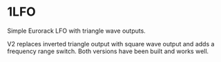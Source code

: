1LFO
====

Simple Eurorack LFO with triangle wave outputs. 

V2 replaces inverted triangle output with square wave output and adds a frequency range switch.
Both versions have been built and works well. 

